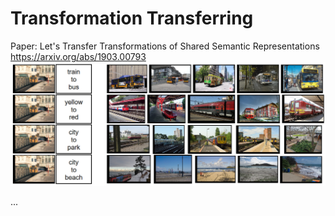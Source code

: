 # Transformation Transferring
Paper: Let's Transfer Transformations of Shared Semantic Representations
https://arxiv.org/abs/1903.00793
![ZZ](cocoqual1.png?raw=true "X")

...
